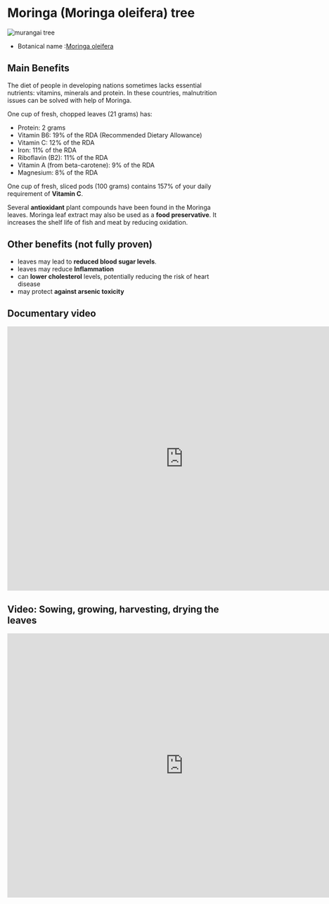# Moringa (Moringa oleifera) tree

![murangai tree](https://upload.wikimedia.org/wikipedia/commons/2/2e/DrumstickFlower.jpg )
 - Botanical name :[Moringa oleifera](https://en.wikipedia.org/wiki/Moringa_oleifera)

## Main Benefits

The diet of people in developing nations sometimes lacks essential nutrients: vitamins, minerals and protein. In these countries, malnutrition issues can be solved with help of  Moringa.


One cup of fresh, chopped leaves (21 grams)  has:
- Protein: 2 grams
- Vitamin B6: 19% of the RDA (Recommended Dietary Allowance)
- Vitamin C: 12% of the RDA
- Iron: 11% of the RDA
- Riboflavin (B2): 11% of the RDA
- Vitamin A (from beta-carotene): 9% of the RDA
- Magnesium: 8% of the RDA

One cup of fresh, sliced pods (100 grams) contains 157% of your daily requirement of  **Vitamin C**.


Several **antioxidant** plant compounds have been found in the Moringa leaves.
Moringa leaf extract may also be used as a **food preservative**. It increases the shelf life of fish and meat by reducing oxidation.

## Other benefits (not fully proven)
 - leaves may lead to **reduced blood sugar levels**.
 - leaves may reduce **Inflammation**
 - can **lower cholesterol** levels, potentially reducing the risk of heart disease
 - may protect **against arsenic toxicity**


## Documentary video
<iframe width="800" height="600" src="https://www.youtube.com/embed/L9tdLn_Zk1M" frameborder="0" allow="accelerometer; autoplay; encrypted-media; gyroscope; picture-in-picture" allowfullscreen></iframe>


## Video: Sowing, growing, harvesting, drying the leaves

<iframe width="800" height="600" src="https://www.youtube.com/embed/n-DHQ5mc3ew" frameborder="0" allow="accelerometer; autoplay; encrypted-media; gyroscope; picture-in-picture" allowfullscreen></iframe>


